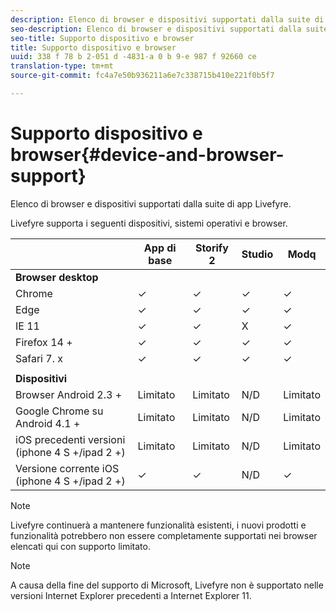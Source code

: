 ```yaml
---
description: Elenco di browser e dispositivi supportati dalla suite di app Livefyre.
seo-description: Elenco di browser e dispositivi supportati dalla suite di app Livefyre.
seo-title: Supporto dispositivo e browser
title: Supporto dispositivo e browser
uuid: 338 f 78 b 2-051 d -4831-a 0 b 9-e 987 f 92660 ce
translation-type: tm+mt
source-git-commit: fc4a7e50b936211a6e7c338715b410e221f0b5f7

---
```



# Supporto dispositivo e browser{#device-and-browser-support}

Elenco di browser e dispositivi supportati dalla suite di app Livefyre.

Livefyre supporta i seguenti dispositivi, sistemi operativi e browser.

|  | App di base | Storify 2 | Studio | Modq |
|---|---|---|---|---|
| **Browser desktop** |  |  |  |  |
| Chrome | ✓ | ✓ | ✓ | ✓ |
| Edge | ✓ | ✓ | ✓ | ✓ |
| IE 11 | ✓ | ✓ | X | ✓ |
| Firefox 14 + | ✓ | ✓ | ✓ | ✓ |
| Safari 7. x | ✓ | ✓ | ✓ | ✓ |
|  |  |  |  |  |
| **Dispositivi** |  |  |  |  |
| Browser Android 2.3 + | Limitato | Limitato | N/D | Limitato |
| Google Chrome su Android 4.1 + | Limitato | Limitato | N/D | Limitato |
| iOS precedenti versioni (iphone 4 S +/ipad 2 +) | Limitato | Limitato | N/D | Limitato |
| Versione corrente iOS (iphone 4 S +/ipad 2 +) | ✓ | ✓ | N/D | ✓ |

>[!NOTE]
>
>Livefyre continuerà a mantenere funzionalità esistenti, i nuovi prodotti e funzionalità potrebbero non essere completamente supportati nei browser elencati qui con supporto limitato.

>[!NOTE]
>
>A causa della fine del supporto di Microsoft, Livefyre non è supportato nelle versioni Internet Explorer precedenti a Internet Explorer 11.

